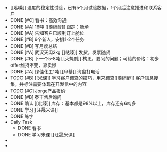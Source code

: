 - [[哒嗪]] 温度的稳定性试验，已有5个月试验数据，1个月后注意推进和联系客户
- DONE [#C] 看书：高效沟通
- DONE [#A] 16吨 [[溴硝醇]] 跟踪：舱单
- DONE [#A] 告知客户已顺利订上舱位
- DONE [#B] 6个新人，安排1-2个任务
- DONE [#B] 写月度总结
- DONE [#A] 武汉天闳2kg [[哒嗪]] 发货，发票随货
- DONE [#B] 下一个5-8吨 [[灭蝇剂]] 构思，要问的问题；可给的价格：初步offer维持不变，靠卖惨
- DONE [#A] 绿佳化工1吨 [[甲基]] 询盘打电话
- TODO [#B] [[米课]] 学习客户调查的技巧，用来调查[[溴硝醇]] 客户信息搜集，并标注需要体现在开发信中的内容
- TODO [#C] Jorge产品报价
- DONE [#B] 泰丰售后询问
- DONE 确认 [[吡嗪]] 库存：基本都是98%以上，库存还有6吨多
- DONE 学习[[汪晟米课]]
- DONE 练字
- Daily Task
	- DONE 看书
	- DONE 学习米课 [[汪晟米课]]
-
-